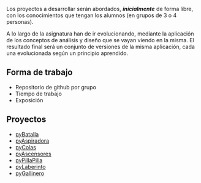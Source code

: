 Los proyectos a desarrollar serán abordados, ***inicialmente*** de forma libre, con los conocimientos que tengan los alumnos (en grupos de 3 o 4 personas). 

A lo largo de la asignatura han de ir evolucionando, mediante la aplicación de los conceptos de análisis y diseño que se vayan viendo en la misma. El resultado final será un conjunto de versiones de la misma aplicación, cada una evolucionada según un principio aprendido.

## Forma de trabajo

* Repositorio de github por grupo
* Tiempo de trabajo
* Exposición

## Proyectos

* [pyBatalla](proyectos/pyBatalla.md)
* [pyAspiradora](proyectos/pyAspiradora.md)
* [pyColas](proyectos/pyColas.md)
* [pyAscensores](proyectos/pyAscensores.md)
* [pyPillaPilla](proyectos/pyPillaPilla.md)
* [pyLaberinto](proyectos/pyLaberinto.md)
* [pyGallinero](proyectos/pyLaberinto.md)
